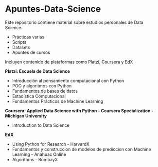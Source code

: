 # Apuntes-Data-Science

Este repositorio contiene material sobre estudios personales de Data Science. 

* Prácticas varias
* Scripts
* Datasets 
* Apuntes de cursos 

Incluyen contenido de plataformas como Platzi, Coursera y EdX

**Platzi: Escuela de Data Science**

* Introducción al pensamiento computacional con Python 
* POO y algoritmos con Python
* Fundamentos de bases de datos
* Estadística Computacional
* Fundamentos Prácticos de Machine Learning


**Coursera: Applied Data Science with Python - Coursera Specialization - Michigan University**
* Introduction to Data Science

**EdX**
* Using Python for Research - HarvardX
* Fundamentos y construccion de modelos de prediccion con Machine Learning - Anahuac Online 
* Algorithms - BombayX
